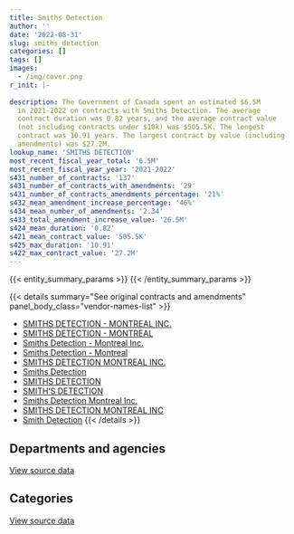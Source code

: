 ```yaml
---
title: Smiths Detection
author: ''
date: '2022-08-31'
slug: smiths_detection
categories: []
tags: []
images:
  - /img/cover.png
r_init: |-
  
description: The Government of Canada spent an estimated $6.5M
  in 2021-2022 on contracts with Smiths Detection. The average
  contract duration was 0.82 years, and the average contract value
  (not including contracts under $10k) was $505.5K. The longest
  contract was 10.91 years. The largest contract by value (including
  amendments) was $27.2M.
lookup_name: 'SMITHS DETECTION'
most_recent_fiscal_year_total: '6.5M'
most_recent_fiscal_year_year: '2021-2022'
s431_number_of_contracts: '137'
s431_number_of_contracts_with_amendments: '29'
s431_number_of_contracts_amendments_percentage: '21%'
s432_mean_amendment_increase_percentage: '46%'
s434_mean_number_of_amendments: '2.34'
s433_total_amendment_increase_value: '26.5M'
s424_mean_duration: '0.82'
s421_mean_contract_value: '505.5K'
s425_max_duration: '10.91'
s422_max_contract_value: '27.2M'
---
```


<script src="/rmarkdown-libs/htmlwidgets/htmlwidgets.js"></script>
<link href="/rmarkdown-libs/datatables-css/datatables-crosstalk.css" rel="stylesheet" />
<script src="/rmarkdown-libs/datatables-binding/datatables.js"></script>
<script src="/rmarkdown-libs/jquery/jquery-3.6.0.min.js"></script>
<link href="/rmarkdown-libs/dt-core-bootstrap/css/dataTables.bootstrap.min.css" rel="stylesheet" />
<link href="/rmarkdown-libs/dt-core-bootstrap/css/dataTables.bootstrap.extra.css" rel="stylesheet" />
<script src="/rmarkdown-libs/dt-core-bootstrap/js/jquery.dataTables.min.js"></script>
<script src="/rmarkdown-libs/dt-core-bootstrap/js/dataTables.bootstrap.min.js"></script>
<link href="/rmarkdown-libs/crosstalk/css/crosstalk.min.css" rel="stylesheet" />
<script src="/rmarkdown-libs/crosstalk/js/crosstalk.min.js"></script>
<script src="/rmarkdown-libs/htmlwidgets/htmlwidgets.js"></script>
<link href="/rmarkdown-libs/datatables-css/datatables-crosstalk.css" rel="stylesheet" />
<script src="/rmarkdown-libs/datatables-binding/datatables.js"></script>
<script src="/rmarkdown-libs/jquery/jquery-3.6.0.min.js"></script>
<link href="/rmarkdown-libs/dt-core-bootstrap/css/dataTables.bootstrap.min.css" rel="stylesheet" />
<link href="/rmarkdown-libs/dt-core-bootstrap/css/dataTables.bootstrap.extra.css" rel="stylesheet" />
<script src="/rmarkdown-libs/dt-core-bootstrap/js/jquery.dataTables.min.js"></script>
<script src="/rmarkdown-libs/dt-core-bootstrap/js/dataTables.bootstrap.min.js"></script>
<link href="/rmarkdown-libs/crosstalk/css/crosstalk.min.css" rel="stylesheet" />
<script src="/rmarkdown-libs/crosstalk/js/crosstalk.min.js"></script>

{{< entity_summary_params >}}
{{< /entity_summary_params >}}

{{< details summary="See original contracts and amendments" panel_body_class="vendor-names-list" >}}
- [SMITHS DETECTION - MONTREAL INC.](https://search.open.canada.ca/en/ct/?sort=contract_value_f%20desc&page=1&search_text=%22SMITHS%20DETECTION%20-%20MONTREAL%20INC.%22)
- [SMITHS DETECTION - MONTREAL](https://search.open.canada.ca/en/ct/?sort=contract_value_f%20desc&page=1&search_text=%22SMITHS%20DETECTION%20-%20MONTREAL%22)
- [Smiths Detection - Montreal Inc.](https://search.open.canada.ca/en/ct/?sort=contract_value_f%20desc&page=1&search_text=%22Smiths%20Detection%20-%20Montreal%20Inc.%22)
- [Smiths Detection - Montreal](https://search.open.canada.ca/en/ct/?sort=contract_value_f%20desc&page=1&search_text=%22Smiths%20Detection%20-%20Montreal%22)
- [SMITHS DETECTION MONTREAL INC.](https://search.open.canada.ca/en/ct/?sort=contract_value_f%20desc&page=1&search_text=%22SMITHS%20DETECTION%20MONTREAL%20INC.%22)
- [Smiths Detection](https://search.open.canada.ca/en/ct/?sort=contract_value_f%20desc&page=1&search_text=%22Smiths%20Detection%22)
- [SMITHS DETECTION](https://search.open.canada.ca/en/ct/?sort=contract_value_f%20desc&page=1&search_text=%22SMITHS%20DETECTION%22)
- [SMITH’S DETECTION](https://search.open.canada.ca/en/ct/?sort=contract_value_f%20desc&page=1&search_text=%22SMITH%27S%20DETECTION%22)
- [Smiths Detection Montreal Inc.](https://search.open.canada.ca/en/ct/?sort=contract_value_f%20desc&page=1&search_text=%22Smiths%20Detection%20Montreal%20Inc.%22)
- [SMITHS DETECTION MONTREAL INC](https://search.open.canada.ca/en/ct/?sort=contract_value_f%20desc&page=1&search_text=%22SMITHS%20DETECTION%20MONTREAL%20INC%22)
- [Smith Detection](https://search.open.canada.ca/en/ct/?sort=contract_value_f%20desc&page=1&search_text=%22Smith%20Detection%22)
{{< /details >}}

## Departments and agencies

<div id="htmlwidget-1" style="width:100%;height:auto;" class="datatables html-widget"></div>
<script type="application/json" data-for="htmlwidget-1">{"x":{"style":"bootstrap","filter":"none","vertical":false,"data":[["<a href=\"/departments/cbsa-asfc/\">Canada Border Services Agency<\/a>","<a href=\"/departments/csc-scc/\">Correctional Service of Canada<\/a>","<a href=\"/departments/dfatd-maecd/\">Global Affairs Canada<\/a>","<a href=\"/departments/dnd-mdn/\">National Defence<\/a>","<a href=\"/departments/pwgsc-tpsgc/\">Public Services and Procurement Canada<\/a>","<a href=\"/departments/rcmp-grc/\">Royal Canadian Mounted Police<\/a>"],[7742874.05,338186.61,46332.73,813786,null,611765.94],[8417755.72,null,54187.74,803063.39,14774.29,59235.25],[6030189.21,null,97365.85,337900.99,null,137986.33],[6134074.83,213053.97,102250.86,null,null,62048.3]],"container":"<table class=\"table table-striped table-hover row-border order-column display\">\n  <thead>\n    <tr>\n      <th>Department<\/th>\n      <th>2018-2019<\/th>\n      <th>2019-2020<\/th>\n      <th>2020-2021<\/th>\n      <th>2021-2022<\/th>\n    <\/tr>\n  <\/thead>\n<\/table>","options":{"order":[[4,"desc"]],"pageLength":10,"autoWidth":true,"columnDefs":[{"targets":1,"render":"function(data, type, row, meta) {\n    return type !== 'display' ? data : DTWidget.formatCurrency(data, \"$\", 2, 3, \",\", \".\", true, null);\n  }"},{"targets":2,"render":"function(data, type, row, meta) {\n    return type !== 'display' ? data : DTWidget.formatCurrency(data, \"$\", 2, 3, \",\", \".\", true, null);\n  }"},{"targets":3,"render":"function(data, type, row, meta) {\n    return type !== 'display' ? data : DTWidget.formatCurrency(data, \"$\", 2, 3, \",\", \".\", true, null);\n  }"},{"targets":4,"render":"function(data, type, row, meta) {\n    return type !== 'display' ? data : DTWidget.formatCurrency(data, \"$\", 2, 3, \",\", \".\", true, null);\n  }"},{"width":"16%","targets":[1,2,3,4]},{"className":"dt-right","targets":[1,2,3,4]}],"orderClasses":false}},"evals":["options.columnDefs.0.render","options.columnDefs.1.render","options.columnDefs.2.render","options.columnDefs.3.render"],"jsHooks":[]}</script>
<p class="text-right">
<a href="https://github.com/GoC-Spending/contracts-data/tree/main/data/out/vendors/smiths_detection/summary_by_fiscal_year_by_department.csv" class="source-data-link btn btn-link">View source data</a>
</p>

## Categories

<div id="htmlwidget-2" style="width:100%;height:auto;" class="datatables html-widget"></div>
<script type="application/json" data-for="htmlwidget-2">{"x":{"style":"bootstrap","filter":"none","vertical":false,"data":[["<a href=\"/categories/facilities_and_construction/\">Facilities and construction<\/a>","<a href=\"/categories/defence/\">Defence<\/a>","<a href=\"/categories/professional_services/\">Professional services<\/a>","<a href=\"/categories/information_technology/\">Information technology<\/a>","<a href=\"/categories/industrial_products_and_services/\">Industrial products and services<\/a>","<a href=\"/categories/human_capital/\">Human capital<\/a>"],[null,12916.77,289372.23,55979.61,9169161.34,25515.4],[15905.4,null,14774.29,30000,9288336.7,null],[null,null,null,3364.9,6600077.48,null],[20814.6,null,null,383367.51,6084017.57,23228.28]],"container":"<table class=\"table table-striped table-hover row-border order-column display\">\n  <thead>\n    <tr>\n      <th>Category<\/th>\n      <th>2018-2019<\/th>\n      <th>2019-2020<\/th>\n      <th>2020-2021<\/th>\n      <th>2021-2022<\/th>\n    <\/tr>\n  <\/thead>\n<\/table>","options":{"order":[[4,"desc"]],"dom":"t","pageLength":30,"autoWidth":true,"columnDefs":[{"targets":1,"render":"function(data, type, row, meta) {\n    return type !== 'display' ? data : DTWidget.formatCurrency(data, \"$\", 2, 3, \",\", \".\", true, null);\n  }"},{"targets":2,"render":"function(data, type, row, meta) {\n    return type !== 'display' ? data : DTWidget.formatCurrency(data, \"$\", 2, 3, \",\", \".\", true, null);\n  }"},{"targets":3,"render":"function(data, type, row, meta) {\n    return type !== 'display' ? data : DTWidget.formatCurrency(data, \"$\", 2, 3, \",\", \".\", true, null);\n  }"},{"targets":4,"render":"function(data, type, row, meta) {\n    return type !== 'display' ? data : DTWidget.formatCurrency(data, \"$\", 2, 3, \",\", \".\", true, null);\n  }"},{"width":"16%","targets":[1,2,3,4]},{"className":"dt-right","targets":[1,2,3,4]}],"orderClasses":false,"lengthMenu":[10,25,30,50,100]}},"evals":["options.columnDefs.0.render","options.columnDefs.1.render","options.columnDefs.2.render","options.columnDefs.3.render"],"jsHooks":[]}</script>
<p class="text-right">
<a href="https://github.com/GoC-Spending/contracts-data/tree/main/data/out/vendors/smiths_detection/summary_by_fiscal_year_by_category.csv" class="source-data-link btn btn-link">View source data</a>
</p>
